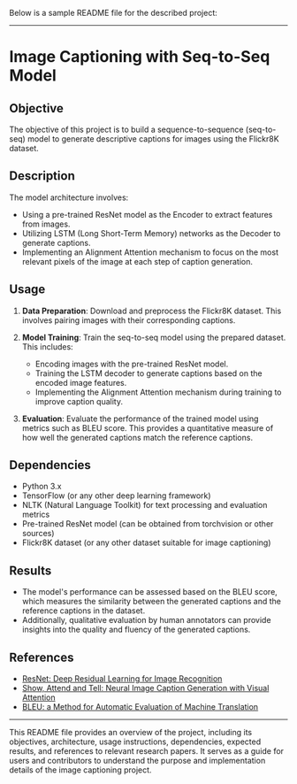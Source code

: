 Below is a sample README file for the described project:

---

# Image Captioning with Seq-to-Seq Model

## Objective
The objective of this project is to build a sequence-to-sequence (seq-to-seq) model to generate descriptive captions for images using the Flickr8K dataset. 

## Description
The model architecture involves:
- Using a pre-trained ResNet model as the Encoder to extract features from images.
- Utilizing LSTM (Long Short-Term Memory) networks as the Decoder to generate captions.
- Implementing an Alignment Attention mechanism to focus on the most relevant pixels of the image at each step of caption generation.

## Usage
1. **Data Preparation**: Download and preprocess the Flickr8K dataset. This involves pairing images with their corresponding captions.
   
2. **Model Training**: Train the seq-to-seq model using the prepared dataset. This includes:
   - Encoding images with the pre-trained ResNet model.
   - Training the LSTM decoder to generate captions based on the encoded image features.
   - Implementing the Alignment Attention mechanism during training to improve caption quality.
   
3. **Evaluation**: Evaluate the performance of the trained model using metrics such as BLEU score. This provides a quantitative measure of how well the generated captions match the reference captions.

## Dependencies
- Python 3.x
- TensorFlow (or any other deep learning framework)
- NLTK (Natural Language Toolkit) for text processing and evaluation metrics
- Pre-trained ResNet model (can be obtained from torchvision or other sources)
- Flickr8K dataset (or any other dataset suitable for image captioning)

## Results
- The model's performance can be assessed based on the BLEU score, which measures the similarity between the generated captions and the reference captions in the dataset.
- Additionally, qualitative evaluation by human annotators can provide insights into the quality and fluency of the generated captions.

## References
- [ResNet: Deep Residual Learning for Image Recognition](https://arxiv.org/abs/1512.03385)
- [Show, Attend and Tell: Neural Image Caption Generation with Visual Attention](https://arxiv.org/abs/1502.03044)
- [BLEU: a Method for Automatic Evaluation of Machine Translation](https://www.aclweb.org/anthology/P02-1040.pdf)

---

This README file provides an overview of the project, including its objectives, architecture, usage instructions, dependencies, expected results, and references to relevant research papers. It serves as a guide for users and contributors to understand the purpose and implementation details of the image captioning project.
